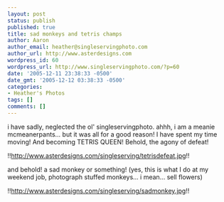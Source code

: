 ```yaml
---
layout: post
status: publish
published: true
title: sad monkeys and tetris champs
author: Aaron
author_email: heather@singleservingphoto.com
author_url: http://www.asterdesigns.com
wordpress_id: 60
wordpress_url: http://www.singleservingphoto.com/?p=60
date: '2005-12-11 23:38:33 -0500'
date_gmt: '2005-12-12 03:38:33 -0500'
categories:
- Heather's Photos
tags: []
comments: []
---
```

i have sadly, neglected the ol' singleservingphoto. ahhh, i am a meanie
mcmeanerpants... but it was all for a good reason! I have spent my time
moving! And becoming TETRIS QUEEN! Behold, the agony of defeat!

!!http://www.asterdesigns.com/singleserving/tetrisdefeat.jpg!!

and behold! a sad monkey or something! (yes, this is what I do at my
weekend job, photograph stuffed monkeys... i mean... sell flowers)

!!http://www.asterdesigns.com/singleserving/sadmonkey.jpg!!
